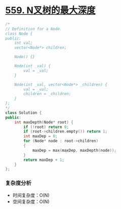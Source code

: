 # [559. N叉树的最大深度](https://leetcode-cn.com/problems/maximum-depth-of-n-ary-tree/)

```cpp
/*
// Definition for a Node.
class Node {
public:
    int val;
    vector<Node*> children;

    Node() {}

    Node(int _val) {
        val = _val;
    }

    Node(int _val, vector<Node*> _children) {
        val = _val;
        children = _children;
    }
};
*/
class Solution {
public:
    int maxDepth(Node* root) {
        if (!root) return 0;
        if (root->children.empty()) return 1;
        int maxDep = 0;
        for (Node* node : root->children)
        {
            maxDep = max(maxDep, maxDepth(node));
        }
        return maxDep + 1;
    }
};
```

### 复杂度分析

- 时间复杂度：O(N)
- 空间复杂度：O(N)